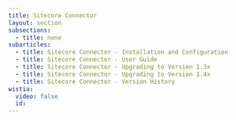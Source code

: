 ```yaml
---
title: Sitecore Connector
layout: section
subsections:
  - title: none
subarticles:
  - title: Sitecore Connector - Installation and Configuration
  - title: Sitecore Connector - User Guide
  - title: Sitecore Connector - Upgrading to Version 1.3x
  - title: Sitecore Connector - Upgrading to Version 1.4x
  - title: Sitecore Connector - Version History
wistia:
  video: false
  id:
---
```


